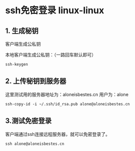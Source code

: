 # ssh免密登录 linux-linux

## 1. 生成秘钥

客户端生成公私钥

本地客户端生成公私钥：（一路回车默认即可）

``` shell
ssh-keygen
```

## 2. 上传秘钥到服务器

这里测试用的服务器地址为：aloneisbestes.cn
用户为：alone

```shell
ssh-copy-id -i ~/.ssh/id_rsa.pub alone@aloneisbestes.cn
```

## 3.测试免密登录

客户端通过ssh连接远程服务器，就可以免密登录了。

``` shell
ssh alone@aloneisbestes.cn
```

